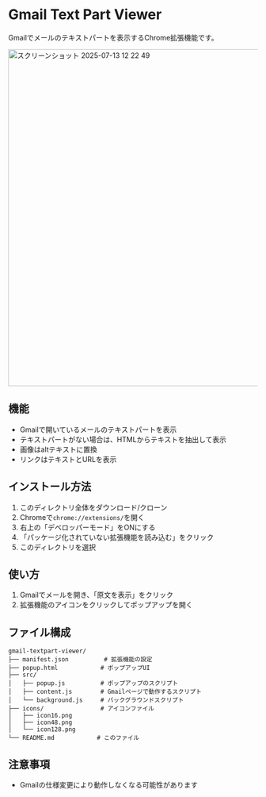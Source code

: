 # Gmail Text Part Viewer

Gmailでメールのテキストパートを表示するChrome拡張機能です。

<img width="1419" height="679" alt="スクリーンショット 2025-07-13 12 22 49" src="https://github.com/user-attachments/assets/5ac8194e-c18f-4a93-8b93-de6bdc94cfc1" />


## 機能

- Gmailで開いているメールのテキストパートを表示
- テキストパートがない場合は、HTMLからテキストを抽出して表示
- 画像はaltテキストに置換
- リンクはテキストとURLを表示

## インストール方法

1. このディレクトリ全体をダウンロード/クローン
2. Chromeで`chrome://extensions/`を開く
3. 右上の「デベロッパーモード」をONにする
4. 「パッケージ化されていない拡張機能を読み込む」をクリック
5. このディレクトリを選択

## 使い方

1. Gmailでメールを開き、「原文を表示」をクリック
2. 拡張機能のアイコンをクリックしてポップアップを開く

## ファイル構成

```
gmail-textpart-viewer/
├── manifest.json          # 拡張機能の設定
├── popup.html            # ポップアップUI
├── src/
│   ├── popup.js          # ポップアップのスクリプト
│   ├── content.js        # Gmailページで動作するスクリプト
│   └── background.js     # バックグラウンドスクリプト
├── icons/                # アイコンファイル
│   ├── icon16.png
│   ├── icon48.png
│   └── icon128.png
└── README.md            # このファイル
```

## 注意事項

- Gmailの仕様変更により動作しなくなる可能性があります
